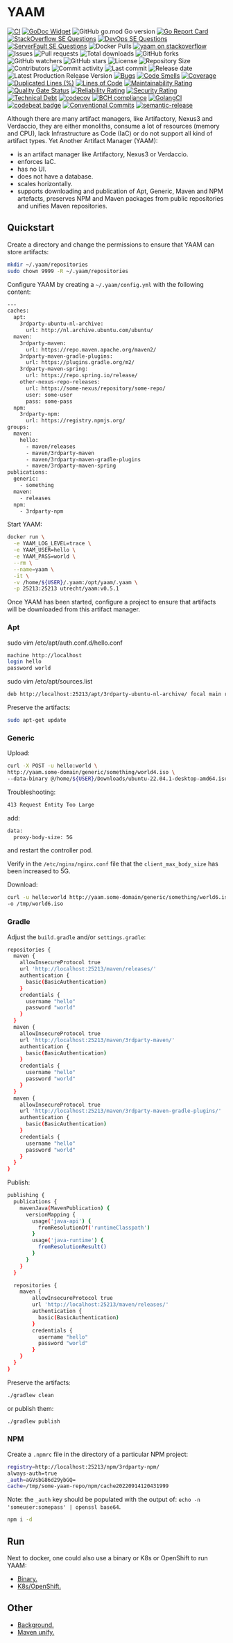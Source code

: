 # YAAM

[![CI](https://github.com/030/yaam/workflows/Go/badge.svg?event=push)](https://github.com/030/yaam/actions?query=workflow%3AGo)
[![GoDoc Widget]][godoc]
![GitHub go.mod Go version](https://img.shields.io/github/go-mod/go-version/030/yaam)
[![Go Report Card](https://goreportcard.com/badge/github.com/030/yaam)](https://goreportcard.com/report/github.com/030/yaam)
[![StackOverflow SE Questions](https://img.shields.io/stackexchange/stackoverflow/t/yaam.svg?logo=stackoverflow)](https://stackoverflow.com/tags/yaam)
[![DevOps SE Questions](https://img.shields.io/stackexchange/devops/t/yaam.svg?logo=stackexchange)](https://devops.stackexchange.com/tags/yaam)
[![ServerFault SE Questions](https://img.shields.io/stackexchange/serverfault/t/yaam.svg?logo=serverfault)](https://serverfault.com/tags/yaam)
![Docker Pulls](https://img.shields.io/docker/pulls/utrecht/yaam.svg)
[![yaam on stackoverflow](https://img.shields.io/badge/stackoverflow-community-orange.svg?longCache=true&logo=stackoverflow)](https://stackoverflow.com/tags/yaam)
![Issues](https://img.shields.io/github/issues-raw/030/yaam.svg)
![Pull requests](https://img.shields.io/github/issues-pr-raw/030/yaam.svg)
![Total downloads](https://img.shields.io/github/downloads/030/yaam/total.svg)
![GitHub forks](https://img.shields.io/github/forks/030/yaam?label=fork&style=plastic)
![GitHub watchers](https://img.shields.io/github/watchers/030/yaam?style=plastic)
![GitHub stars](https://img.shields.io/github/stars/030/yaam?style=plastic)
![License](https://img.shields.io/github/license/030/yaam.svg)
![Repository Size](https://img.shields.io/github/repo-size/030/yaam.svg)
![Contributors](https://img.shields.io/github/contributors/030/yaam.svg)
![Commit activity](https://img.shields.io/github/commit-activity/m/030/yaam.svg)
![Last commit](https://img.shields.io/github/last-commit/030/yaam.svg)
![Release date](https://img.shields.io/github/release-date/030/yaam.svg)
![Latest Production Release Version](https://img.shields.io/github/release/030/yaam.svg)
[![Bugs](https://sonarcloud.io/api/project_badges/measure?project=030_yaam&metric=bugs)](https://sonarcloud.io/dashboard?id=030_yaam)
[![Code Smells](https://sonarcloud.io/api/project_badges/measure?project=030_yaam&metric=code_smells)](https://sonarcloud.io/dashboard?id=030_yaam)
[![Coverage](https://sonarcloud.io/api/project_badges/measure?project=030_yaam&metric=coverage)](https://sonarcloud.io/dashboard?id=030_yaam)
[![Duplicated Lines (%)](https://sonarcloud.io/api/project_badges/measure?project=030_yaam&metric=duplicated_lines_density)](https://sonarcloud.io/dashboard?id=030_yaam)
[![Lines of Code](https://sonarcloud.io/api/project_badges/measure?project=030_yaam&metric=ncloc)](https://sonarcloud.io/dashboard?id=030_yaam)
[![Maintainability Rating](https://sonarcloud.io/api/project_badges/measure?project=030_yaam&metric=sqale_rating)](https://sonarcloud.io/dashboard?id=030_yaam)
[![Quality Gate Status](https://sonarcloud.io/api/project_badges/measure?project=030_yaam&metric=alert_status)](https://sonarcloud.io/dashboard?id=030_yaam)
[![Reliability Rating](https://sonarcloud.io/api/project_badges/measure?project=030_yaam&metric=reliability_rating)](https://sonarcloud.io/dashboard?id=030_yaam)
[![Security Rating](https://sonarcloud.io/api/project_badges/measure?project=030_yaam&metric=security_rating)](https://sonarcloud.io/dashboard?id=030_yaam)
[![Technical Debt](https://sonarcloud.io/api/project_badges/measure?project=030_yaam&metric=sqale_index)](https://sonarcloud.io/dashboard?id=030_yaam)
[![codecov](https://codecov.io/gh/030/yaam/branch/main/graph/badge.svg)](https://codecov.io/gh/030/yaam)
[![BCH compliance](https://bettercodehub.com/edge/badge/030/yaam?branch=main)](https://bettercodehub.com/results/030/yaam)
[![GolangCI](https://golangci.com/badges/github.com/golangci/golangci-web.svg)](https://golangci.com/r/github.com/030/yaam)
[![codebeat badge](https://codebeat.co/badges/af6b1a01-df2c-40e7-bfb1-13ec0bb90087)](https://codebeat.co/projects/github-com-030-yaam-main)
[![Conventional Commits](https://img.shields.io/badge/Conventional%20Commits-1.0.0-%23FE5196?logo=conventionalcommits&logoColor=white)](https://conventionalcommits.org)
[![semantic-release](https://img.shields.io/badge/%20%20%F0%9F%93%A6%F0%9F%9A%80-semantic--release-e10079.svg)](https://github.com/semantic-release/semantic-release)

[godoc]: https://godoc.org/github.com/030/yaam
[godoc widget]: https://godoc.org/github.com/030/yaam?status.svg

Although there are many artifact managers, like Artifactory, Nexus3 and
Verdaccio, they are either monoliths, consume a lot of resources
(memory and CPU), lack Infrastructure as Code (IaC) or do not support all kind
of artifact types. Yet Another Artifact Manager (YAAM):

- is an artifact manager like Artifactory, Nexus3 or Verdaccio.
- enforces IaC.
- has no UI.
- does not have a database.
- scales horizontally.
- supports downloading and publication of Apt, Generic, Maven and NPM
  artefacts, preserves NPM and Maven packages from public repositories and
  unifies Maven repositories.

## Quickstart

Create a directory and change the permissions to ensure that YAAM can store
artifacts:

```bash
mkdir ~/.yaam/repositories
sudo chown 9999 -R ~/.yaam/repositories
```

Configure YAAM by creating a `~/.yaam/config.yml` with the following content:

```bash
---
caches:
  apt:
    3rdparty-ubuntu-nl-archive:
      url: http://nl.archive.ubuntu.com/ubuntu/
  maven:
    3rdparty-maven:
      url: https://repo.maven.apache.org/maven2/
    3rdparty-maven-gradle-plugins:
      url: https://plugins.gradle.org/m2/
    3rdparty-maven-spring:
      url: https://repo.spring.io/release/
    other-nexus-repo-releases:
      url: https://some-nexus/repository/some-repo/
      user: some-user
      pass: some-pass
  npm:
    3rdparty-npm:
      url: https://registry.npmjs.org/
groups:
  maven:
    hello:
      - maven/releases
      - maven/3rdparty-maven
      - maven/3rdparty-maven-gradle-plugins
      - maven/3rdparty-maven-spring
publications:
  generic:
    - something
  maven:
    - releases
  npm:
    - 3rdparty-npm
```

Start YAAM:

```bash
docker run \
  -e YAAM_LOG_LEVEL=trace \
  -e YAAM_USER=hello \
  -e YAAM_PASS=world \
  --rm \
  --name=yaam \
  -it \
  -v /home/${USER}/.yaam:/opt/yaam/.yaam \
  -p 25213:25213 utrecht/yaam:v0.5.1
```

Once YAAM has been started, configure a project to ensure that artifacts will
be downloaded from this artifact manager.

### Apt

sudo vim /etc/apt/auth.conf.d/hello.conf

```bash
machine http://localhost
login hello
password world
```

sudo vim /etc/apt/sources.list

```bash
deb http://localhost:25213/apt/3rdparty-ubuntu-nl-archive/ focal main restricted
```

Preserve the artifacts:

```bash
sudo apt-get update
```

### Generic

Upload:

```bash
curl -X POST -u hello:world \
http://yaam.some-domain/generic/something/world4.iso \
--data-binary @/home/${USER}/Downloads/ubuntu-22.04.1-desktop-amd64.iso
```

Troubleshooting:

```bash
413 Request Entity Too Large
```

add:

```bash
data:
  proxy-body-size: 5G
```

and restart the controller pod.

Verify in the `/etc/nginx/nginx.conf` file that the `client_max_body_size` has
been increased to 5G.

Download:

```bash
curl -u hello:world http://yaam.some-domain/generic/something/world6.iso \
-o /tmp/world6.iso
```

### Gradle

Adjust the `build.gradle` and/or `settings.gradle`:

```bash
repositories {
  maven {
    allowInsecureProtocol true
    url 'http://localhost:25213/maven/releases/'
    authentication {
      basic(BasicAuthentication)
    }
    credentials {
      username "hello"
      password "world"
    }
  }
  maven {
    allowInsecureProtocol true
    url 'http://localhost:25213/maven/3rdparty-maven/'
    authentication {
      basic(BasicAuthentication)
    }
    credentials {
      username "hello"
      password "world"
    }
  }
  maven {
    allowInsecureProtocol true
    url 'http://localhost:25213/maven/3rdparty-maven-gradle-plugins/'
    authentication {
      basic(BasicAuthentication)
    }
    credentials {
      username "hello"
      password "world"
    }
  }
}
```

Publish:

```bash
publishing {
  publications {
    mavenJava(MavenPublication) {
      versionMapping {
        usage('java-api') {
          fromResolutionOf('runtimeClasspath')
        }
        usage('java-runtime') {
          fromResolutionResult()
        }
      }
    }
  }

  repositories {
    maven {
        allowInsecureProtocol true
        url 'http://localhost:25213/maven/releases/'
        authentication {
          basic(BasicAuthentication)
        }
        credentials {
          username "hello"
          password "world"
        }
    }
  }
}
```

Preserve the artifacts:

```bash
./gradlew clean
```

or publish them:

```bash
./gradlew publish
```

### NPM

Create a `.npmrc` file in the directory of a particular NPM project:

```bash
registry=http://localhost:25213/npm/3rdparty-npm/
always-auth=true
_auth=aGVsbG86d29ybGQ=
cache=/tmp/some-yaam-repo/npm/cache20220914120431999
```

Note: the `_auth` key should be populated with the output of:
`echo -n 'someuser:somepass' | openssl base64`.

```bash
npm i -d
```

## Run

Next to docker, one could also use a binary or K8s or OpenShift to run YAAM:

- [Binary.](docs/start/BINARY.md)
- [K8s/OpenShift.](docs/start/K8SOPENSHIFT.md)

## Other

- [Background.](docs/other/BACKGROUND.md)
- [Maven unify.](docs/other/MAVEN.md)
